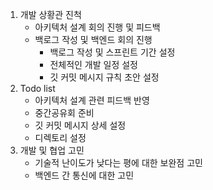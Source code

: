 1. 개발 상황관 진척
    - 아키텍처 설계 회의 진행 및 피드백
    - 백로그 작성 및 백엔드 회의 진행
        - 백로그 작성 및 스프린트 기간 설정
        - 전체적인 개발 일정 설정
        - 깃 커밋 메시지 규칙 초안 설정
2. Todo list
    - 아키텍처 설계 관련 피드백 반영
    - 중간공유회 준비
    - 깃 커밋 메시지 상세 설정
    - 디렉토리 설정
3. 개발 및 협업 고민
    - 기술적 난이도가 낮다는 평에 대한 보완점 고민
    - 백엔드 간 통신에 대한 고민
